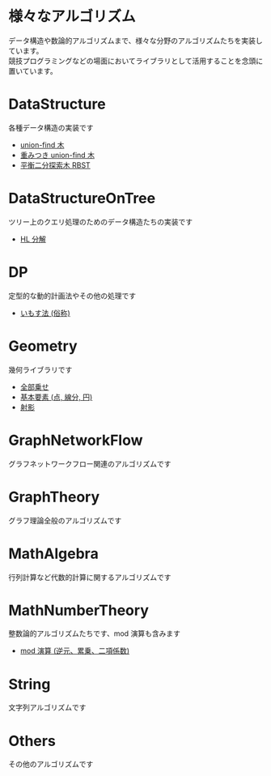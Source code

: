 # 様々なアルゴリズム
データ構造や数論的アルゴリズムまで、様々な分野のアルゴリズムたちを実装しています。  
競技プログラミングなどの場面においてライブラリとして活用することを念頭に置いています。

# DataStructure
各種データ構造の実装です

- [union-find 木](https://github.com/drken1215/algorithm/blob/master/DataStructure/union_find_tree.cpp)
- [重みつき union-find 木](https://github.com/drken1215/algorithm/blob/master/DataStructure/weighted_union_find_tree.cpp)
- [平衡二分探索木 RBST](https://github.com/drken1215/algorithm/blob/master/DataStructure/randomized_binary_search_tree.cpp)


# DataStructureOnTree
ツリー上のクエリ処理のためのデータ構造たちの実装です

- [HL 分解](https://github.com/drken1215/algorithm/blob/master/DataStructureOnTree/heavy_light_decomposition.cpp)


# DP
定型的な動的計画法やその他の処理です

- [いもす法 (俗称)](https://github.com/drken1215/algorithm/blob/master/DP/imos.cpp)



# Geometry
幾何ライブラリです

- [全部乗せ](https://github.com/drken1215/algorithm/blob/master/Geometry/All.cpp)
- [基本要素 (点, 線分, 円)](https://github.com/drken1215/algorithm/blob/master/Geometry/BasicElements.cpp)
- [射影](https://github.com/drken1215/algorithm/blob/master/Geometry/Projection.cpp)


# GraphNetworkFlow
グラフネットワークフロー関連のアルゴリズムです



# GraphTheory
グラフ理論全般のアルゴリズムです



# MathAlgebra
行列計算など代数的計算に関するアルゴリズムです



# MathNumberTheory
整数論的アルゴリズムたちです、mod 演算も含みます

- [mod 演算 (逆元、累乗、二項係数)](https://github.com/drken1215/algorithm/blob/master/MathNumberTheory/mod.cpp)


# String
文字列アルゴリズムです



# Others
その他のアルゴリズムです




